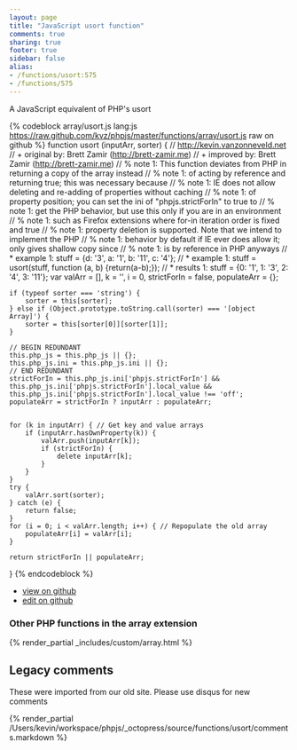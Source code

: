 ```yaml
---
layout: page
title: "JavaScript usort function"
comments: true
sharing: true
footer: true
sidebar: false
alias:
- /functions/usort:575
- /functions/575
---
```

<!-- Generated by Rakefile:build -->
A JavaScript equivalent of PHP's usort

{% codeblock array/usort.js lang:js https://raw.github.com/kvz/phpjs/master/functions/array/usort.js raw on github %}
function usort (inputArr, sorter) {
    // http://kevin.vanzonneveld.net
    // +   original by: Brett Zamir (http://brett-zamir.me)
    // +   improved by: Brett Zamir (http://brett-zamir.me)
    // %        note 1: This function deviates from PHP in returning a copy of the array instead
    // %        note 1: of acting by reference and returning true; this was necessary because
    // %        note 1: IE does not allow deleting and re-adding of properties without caching
    // %        note 1: of property position; you can set the ini of "phpjs.strictForIn" to true to
    // %        note 1: get the PHP behavior, but use this only if you are in an environment
    // %        note 1: such as Firefox extensions where for-in iteration order is fixed and true
    // %        note 1: property deletion is supported. Note that we intend to implement the PHP
    // %        note 1: behavior by default if IE ever does allow it; only gives shallow copy since
    // %        note 1: is by reference in PHP anyways
    // *     example 1: stuff = {d: '3', a: '1', b: '11', c: '4'};
    // *     example 1: stuff = usort(stuff, function (a, b) {return(a-b);});
    // *     results 1: stuff = {0: '1', 1: '3', 2: '4', 3: '11'};
    var valArr = [],
        k = '',
        i = 0,
        strictForIn = false,
        populateArr = {};

    if (typeof sorter === 'string') {
        sorter = this[sorter];
    } else if (Object.prototype.toString.call(sorter) === '[object Array]') {
        sorter = this[sorter[0]][sorter[1]];
    }

    // BEGIN REDUNDANT
    this.php_js = this.php_js || {};
    this.php_js.ini = this.php_js.ini || {};
    // END REDUNDANT
    strictForIn = this.php_js.ini['phpjs.strictForIn'] && this.php_js.ini['phpjs.strictForIn'].local_value && this.php_js.ini['phpjs.strictForIn'].local_value !== 'off';
    populateArr = strictForIn ? inputArr : populateArr;


    for (k in inputArr) { // Get key and value arrays
        if (inputArr.hasOwnProperty(k)) {
            valArr.push(inputArr[k]);
            if (strictForIn) {
                delete inputArr[k];
            }
        }
    }
    try {
        valArr.sort(sorter);
    } catch (e) {
        return false;
    }
    for (i = 0; i < valArr.length; i++) { // Repopulate the old array
        populateArr[i] = valArr[i];
    }

    return strictForIn || populateArr;
}
{% endcodeblock %}

 - [view on github](https://github.com/kvz/phpjs/blob/master/functions/array/usort.js)
 - [edit on github](https://github.com/kvz/phpjs/edit/master/functions/array/usort.js)

### Other PHP functions in the array extension
{% render_partial _includes/custom/array.html %}
## Legacy comments
These were imported from our old site. Please use disqus for new comments
<div style="overflow-y: scroll; height: 500px;">
{% render_partial /Users/kevin/workspace/phpjs/_octopress/source/functions/usort/comments.markdown %}
</div>
